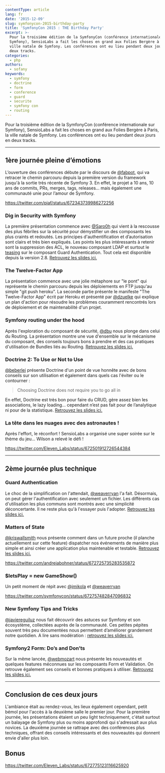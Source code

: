 ```yaml
---
contentType: article
lang: fr
date: '2015-12-09'
slug: symfonycon-2015-birthday-party
title: 'SymfonyCon 2015 : THE Birthday Party'
excerpt: >-
  Pour la troisième édition de la SymfonyCon (conférence internationale sur
  Symfony), SensioLabs a fait les choses en grand aux Folies Bergère à Paris, la
  ville natale de Symfony. Les conférences ont eu lieu pendant deux jours en
  deux tracks.
categories:
  - php
authors:
  - sofany
keywords:
  - symfony
  - doctrine
  - form
  - conference
  - guard
  - securite
  - symfony con
  - routing
---
```


Pour la troisième édition de la SymfonyCon (conférence internationale sur Symfony), SensioLabs a fait les choses en grand aux Folies Bergère à Paris, la ville natale de Symfony. Les conférences ont eu lieu pendant deux jours en deux tracks.

------------------------------------------------------------------------

## 1ère journée pleine d’émotions

L’ouverture des conférences débute par le discours de [@fabpot](https://twitter.com/fabpot), qui va retracer le chemin parcouru depuis la première version du framework jusqu'à la sortie très récente de Symfony 3. En effet, le projet a 10 ans, 10 ans de commits, PRs, merges, tags, releases… mais également une communauté unie pour l’amour de Symfony.

https://twitter.com/piaf/status/672343739986272256

### Dig in Security with Symfony

La première présentation commence avec [@Saro0h](https://twitter.com/Saro0h) qui vient à la rescousse des plus fébriles sur la sécurité pour démystifier un des composants les plus craints et redoutés. Les principes d'authentification et d’autorisation sont clairs et très bien expliqués. Les points les plus intéressants à retenir sont la suppression des ACL, le nouveau composant LDAP et surtout le [teasing](#conf-guard-authentication) sur le composant Guard Authentication. Tout cela est disponible depuis la version 2.8. [Retrouvez les slides ici.](https://speakerdeck.com/saro0h/symfonycon-paris-dig-in-security)

### The Twelve-Factor App

La présentation commence avec une jolie métaphore sur "le pont" qui représente le chemin parcouru depuis les déploiements en FTP jusqu'au simple "git push heroku". La seconde partie présente le manifeste "The Twelve-Factor App" écrit par Heroku et présenté par [@dzuelke](https://twitter.com/dzuelke) qui explique un plan d'action pour résoudre les problèmes couramment rencontrés lors de déploiement et de maintenabilité d'un projet.

### Symfony routing under the hood

Après l'exploration du composant de sécurité, [@dbu](https://twitter.com/dbu) nous plonge dans celui du Routing. La présentation montre une vue d'ensemble sur le mécanisme du composant, des conseils toujours bons à prendre et des cas pratiques d'utilisation de Bundles liés au Routing. [Retrouvez les slides ici.](http://davidbu.ch/slides/2015-12-03-symfony-routing.html#1)

### Doctrine 2: To Use or Not to Use

[@beberlei](https://twitter.com/beberlei) présente Doctrine d'un point de vue honnête avec de bons conseils sur son utilisation et également dans quels cas l'éviter ou le contourner :

> Choosing Doctrine does not require you to go all in

En effet, Doctrine est très bon pour faire du CRUD, gère assez bien les associations, le lazy loading… cependant n’est pas fait pour de l’analytique ni pour de la statistique. [Retrouvez les slides ici.](https://qafoo.com/talks/15_12_symfonycon_paris_doctrine2_to_use_or_not_to_use.pdf)

### La tête dans les nuages avec des astronautes !

Après l'effort, le réconfort ! SensioLabs a organisé une super soirée sur le thème du jeu... Wilson a relevé le défi !

https://twitter.com/Eleven_Labs/status/672501912726544384

------------------------------------------------------------------------

## 2ème journée plus technique

### Guard Authentication

Le choc de la simplification on l'attendait, [@weaverryan](https://twitter.com/weaverryan) l'a fait. Désormais, on peut gérer l'authentification avec seulement un fichier. Les différents cas d'utilisation les plus communs sont montrés avec une simplicité déconcertante. Il ne reste plus qu'à l'essayer puis l'adopter. [Retrouvez les slides ici.](http://fr.slideshare.net/weaverryan/guard-authentication-powerful-beautiful-security)

### Matters of State

[@kriswallsmith](https://twitter.com/kriswallsmith) nous présente comment dans un future proche (il planche actuellement sur cette feature) dispatcher nos événements de manière plus simple et ainsi créer une application plus maintenable et testable. [Retrouvez les slides ici.](http://fr.slideshare.net/kriswallsmith/matters-of-state-55843873)

https://twitter.com/andreiabohner/status/672725735283535872

### $letsPlay = new GameShow()

Un petit moment de répit avec [@jmikola](https://twitter.com/jmikola) et [@weaverryan](https://twitter.com/weaverryan)

https://twitter.com/symfonycon/status/672757482847096832

### New Symfony Tips and Tricks

[@javiereguiluz](https://twitter.com/javiereguiluz) nous fait découvrir des astuces sur Symfony et son écosystème, collectées auprès de la communauté. Ces petites pépites souvent très peu documentées nous permettent d’améliorer grandement notre quotidien. A lire sans modération : [retrouvez les slides ici.](http://fr.slideshare.net/javier.eguiluz/new-symfony-tips-tricks-symfonycon-paris-2015)

### Symfony2 Form: Do’s and Don’ts

Sur la même lancée, [@webmozart](https://twitter.com/webmozart) nous présente les nouveautés et quelques features méconnues sur les composants Form et Validation. On retrouve également ses conseils et bonnes pratiques à utiliser. [Retrouvez les slides ici.](https://speakerdeck.com/webmozart/symfony2-forms-dos-and-donts)

------------------------------------------------------------------------

## Conclusion de ces deux jours

L'ambiance était au rendez-vous, les lieux également cependant, petit bémol pour l'accès à la deuxième salle le premier jour. Pour la première journée, les présentations étaient un peu light techniquement, c'était surtout un balayage de Symfony plus ou moins approfondi qui s'adressait aux plus novices. La deuxième journée se rattrape avec des conférences plus techniques, offrant des conseils intéressants et des nouveautés qui donnent envie d'aller plus loin.

## Bonus

https://twitter.com/Eleven_Labs/status/672775123116625920
